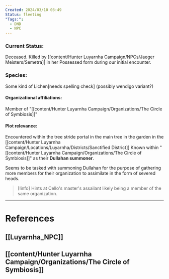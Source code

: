 ```yaml
---
Created: 2024/03/10 03:49
Status: fleeting
"Tags:":
  - DND
  - NPC
---
```

### Current Status:
Deceased. Killed by [[content/Hunter Luyarnha Campaign/NPCs/Jaeger Meisters/Semetra]] in her Possessed form during our initial encounter.
### Species:
Some kind of Lichen[needs spelling check] (possibly wendigo variant?)
#### Organizational affiliations:
Member of "[[content/Hunter Luyarnha Campaign/Organizations/The Circle of Symbiosis]]"

#### Plot relevance:
Encountered within the tree stride portal in the main tree in the garden in the [[content/Hunter Luyarnha Campaign/Locations/Luyarnha/Districts/Sanctified District]]
Known within "[[content/Hunter Luyarnha Campaign/Organizations/The Circle of Symbiosis]]" as their **Dullahan summoner**.

Seems to be tasked with summoning Dullahan for the purpose of gathering more members for their organization to assimilate in the form of severed heads.

> [!info] Hints at Cello's master's assailant likely being a member of the same organization. 

---
# References
## [[Luyarnha_NPC]]
## [[content/Hunter Luyarnha Campaign/Organizations/The Circle of Symbiosis]]